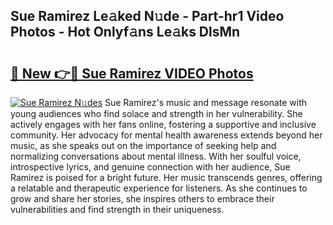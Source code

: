 ## Sue Ramirez Le𝚊ked N𝚞de - Part-hr1 Video Photos - Hot Onlyf𝚊ns Le𝚊ks DlsMn

# <h2><a href="http://ac4508.deff.icu/?id=Sue+Ramirez">🔗 New 👉🔴 Sue Ramirez VIDEO Photos</a></h2>

[![Sue Ramirez N𝚞des](https://i.imgur.com/rIISA9y.gif)](http://ac4508.deff.icu/?id=Sue+Ramirez)
Sue Ramirez's music and message resonate with young audiences who find solace and strength in her vulnerability. She actively engages with her fans online, fostering a supportive and inclusive community. Her advocacy for mental health awareness extends beyond her music, as she speaks out on the importance of seeking help and normalizing conversations about mental illness. With her soulful voice, introspective lyrics, and genuine connection with her audience, Sue Ramirez is poised for a bright future. Her music transcends genres, offering a relatable and therapeutic experience for listeners. As she continues to grow and share her stories, she inspires others to embrace their vulnerabilities and find strength in their uniqueness.
